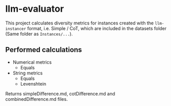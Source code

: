 # llm-evaluator

This project calculates diversity metrics for instances created with the `llm-instancer` format, i.e. Simple / CoT, which are included in the datasets folder (Same folder as `Instances/...`).

## Performed calculations
- Numerical metrics
  - Equals
- String metrics
  - Equals
  - Levenshtein

Returns simpleDifference.md, cotDifference.md and combinedDifference.md files.